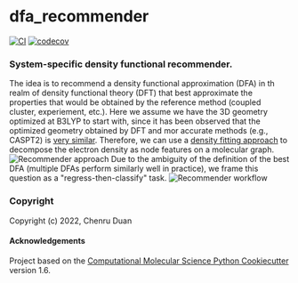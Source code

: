dfa_recommender
==============================
[//]: # (Badges)
[![CI](https://github.com/chenruduan/dfa_recommender/actions/workflows/CI.yaml/badge.svg)](https://github.com/chenruduan/dfa_recommender/actions/workflows/CI.yaml)
[![codecov](https://codecov.io/gh/REPLACE_WITH_OWNER_ACCOUNT/dfa_recommender/branch/master/graph/badge.svg)](https://codecov.io/gh/REPLACE_WITH_OWNER_ACCOUNT/dfa_recommender/branch/master)


### System-specific density functional recommender.
The idea is to recommend a density functional approximation (DFA) in th realm of density functional theory (DFT) that best approximate the properties that would be obtained by the reference method (coupled cluster, experiement, etc.). Here we assume we have the 3D geometry optimized at B3LYP to start with, since it has been observed that the optimized geometry obtained by DFT and mor accurate methods (e.g., CASPT2) is [very similar](https://pubs.rsc.org/en/content/articlelanding/2022/cp/d1cp04885f). Therefore, we can use a [density fitting approach](https://www.nature.com/articles/s41467-020-20471-y) to decompose the electron density as node features on a molecular graph.
![Recommender approach](https://github.com/chenruduan/dfa_recommender/blob/main/DFARec.png)
Due to the ambiguity of the definition of the best DFA (multiple DFAs perform similarly well in practice), we frame this question as a "regress-then-classify" task.
![Recommender workflow](https://github.com/chenruduan/dfa_recommender/blob/main/DFARecWorkflow.png)

### Copyright

Copyright (c) 2022, Chenru Duan


#### Acknowledgements
 
Project based on the 
[Computational Molecular Science Python Cookiecutter](https://github.com/molssi/cookiecutter-cms) version 1.6.
